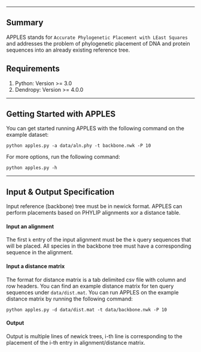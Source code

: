 ------------------------------------
Summary
------------------------------------
APPLES stands for `Accurate Phylogenetic Placement with LEast Squares` and addresses the problem of phylogenetic placement of DNA and protein sequences into an already existing reference tree.

Requirements
-------------------
1. Python: Version >= 3.0
2. Dendropy: Version >= 4.0.0

---------------------------------------------
Getting Started with APPLES
---------------------------------------------
You can get started running APPLES with the following command on the example dataset:

`python apples.py -a data/aln.phy -t backbone.nwk -P 10`

For more options, run the following command:

`python apples.py -h`

---------------------------------------------
Input & Output Specification
---------------------------------------------

Input reference (backbone) tree must be in newick format. APPLES can perform placements based on PHYLIP alignments xor a distance table.
#### Input an alignment 
The first `k` entry of the input alignment must be the `k` query sequences that will be placed. All species in the backbone tree must have a corresponding sequence in the alignment.

#### Input a distance matrix
The format for distance matrix is a tab delimited csv file with column and row headers. You can find an example distance matrix for ten query sequences under `data/dist.mat`.
You can run APPLES on the example distance matrix by running the following command:

`python apples.py -d data/dist.mat -t data/backbone.nwk -P 10`

#### Output
Output is multiple lines of newick trees, i-th line is corresponding to the placement of the i-th entry in alignment/distance matrix.
